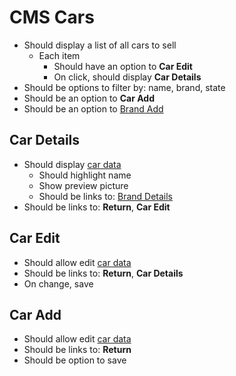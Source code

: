# CMS Cars

- Should display a list of all cars to sell
  - Each item
    - Should have an option to **Car Edit**
    - On click, should display **Car Details**
- Should be options to filter by: name, brand, state
- Should be an option to **Car Add**
- Should be an option to [Brand Add](./brands.md)

## Car Details

- Should display [car data](../data/car.md)
  - Should highlight name
  - Show preview picture
  - Should be links to: [Brand Details](./brands.md)
- Should be links to: **Return**, **Car Edit**

## Car Edit

- Should allow edit [car data](../data/car.md)
- Should be links to: **Return**, **Car Details**
- On change, save

## Car Add

- Should allow edit [car data](../data/car.md)
- Should be links to: **Return**
- Should be option to save
